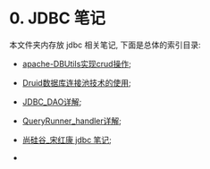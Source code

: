 # 0. JDBC 笔记

本文件夹内存放 jdbc 相关笔记, 下面是总体的索引目录:

-   [apache-DBUtils实现crud操作](apache-DBUtils实现crud操作.md);
-   [Druid数据库连接池技术的使用](Druid数据库连接池技术的使用.md);

-   [JDBC_DAO详解](JDBC_DAO详解.md);
-   [QueryRunner_handler详解](QueryRunner_handler详解.md);
-   [尚硅谷_宋红康 jdbc 笔记](尚硅谷_宋红康_JDBC);
-   